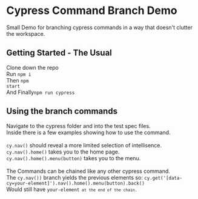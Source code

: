# Cypress Command Branch Demo

Small Demo for branching cypress commands in a way that doesn't clutter the workspace.

## Getting Started - The Usual
Clone down the repo <br>
Run <code>npm i</code> <br>
Then <code>npm start</code> <br>
And Finally<code>npm run cypress</code> <br>

## Using the branch commands
Navigate to the cypress folder and into the test spec files.<br>
Inside there is a few examples showing how to use the command.<br>
<br>
<code>cy.nav()</code> should reveal a more limited selection of intellisence.<br>
<code>cy.nav().home()</code> takes you to the home page.<br>
<code>cy.nav().home().menu(button)</code> takes you to the menu.<br>
<br>
The Commands can be chained like any other cypress command.<br>
The <code>cy.nav())</code> branch yields the previous elements so:
 <code>cy.get('[data-cy=your-element]').nav().home().menu(button).back()</code><br>
 Would still have <code>your-element<code> at the end of the chain.
<br>

